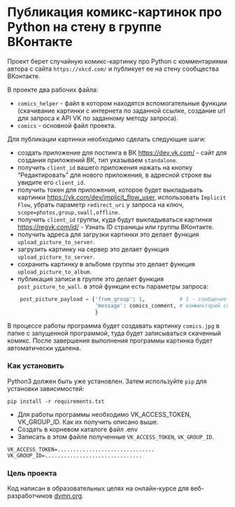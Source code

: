 # Публикация комикс-картинок про Python на стену в группе ВКонтакте

Проект берет случайную комикс-картинку про Python с комментариями автора с сайта `https://xkcd.com/` и публикует ее на стену сообщества ВКонтакте.

В проекте два рабочих файла:
- `comics_helper` - файл в котором находятся вспомогательные функции (скачивание картинки с интернета по заданной ссылке, создание url для запроса к API VK
по заданному методу запроса).
- `comics` - основной файл проекта. 

Для публикации картинки необходимо сделать следующие шаги:
- создать приложение для постинга в ВК
https://dev.vk.com/ - сайт для создания приложений ВК, тип указываем `standalone`.
- получить `client_id` вашего приложения
нажать на кнопку “Редактировать” для нового приложения, в адресной строке вы увидите его `client_id`.
- получить токен для приложения, которое будет выкладывать картинки
https://vk.com/dev/implicit_flow_user, использовать `Implicit Flow`, убрать параметр `redirect_uri` у запроса на ключ, `scope=photos,group,swall,offline`.
- получить `client_id` группы, куда будут выкладываться картинки
https://regvk.com/id/ - Узнать ID страницы или группы ВКонтакте.
- получить адреса для загрузки картинки
это делает функция `upload_picture_to_server`.
- загрузить картинку на сервер
это делает функция `upload_picture_to_server`.
- сохранить картинку в альбоме группы
это делает функция `upload_picture_to_album`.
- публикация записи в группе
это делает функция `post_picture_to_wall`.
в этой функции есть параметры запроса:
```py
    post_picture_payload = {'from_group': 1,           # 1 - сообщение от имени группы, 0 - от имени пользователя
                            'message': comics_comment, # комментарий со страницы xkcd комикса
                            }

```

В процессе работы программа будет создавать картинку `comics.jpg` в папке с запущенной программой, туда будет записываться скаченный комикс. 
После завершения выполнения программы картинка будет автоматически удалена.

### Как установить

Python3 должен быть уже установлен. 
Затем используйте `pip` для установки зависимостей:
```
pip install -r requirements.txt
```
- Для работы программы необходимо VK_ACCESS_TOKEN, VK_GROUP_ID. Как их получить описано выше.
- Создать в корневом каталоге файл .env
- Записать в этом файле полученные `VK_ACCESS_TOKEN`, `VK_GROUP_ID`.

``` 
VK_ACCESS_TOKEN=...............................
VK_GROUP_ID=...............................
```

### Цель проекта

Код написан в образовательных целях на онлайн-курсе для веб-разработчиков [dvmn.org](https://dvmn.org/).
